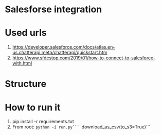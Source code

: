# Salesforse integration

# Used urls
1. https://developer.salesforce.com/docs/atlas.en-us.chatterapi.meta/chatterapi/quickstart.htm
2. https://www.sfdcstop.com/2019/01/how-to-connect-to-salesforce-with.html


# Structure



# How to run it
1. pip install -r requirements.txt
2. From root:
``python -i run.py```
``download_as_csv(to_s3=True)```

